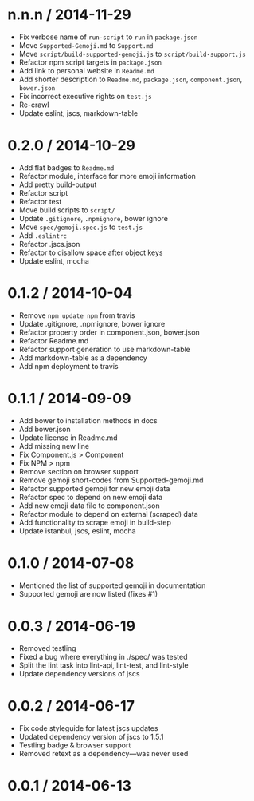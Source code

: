 
n.n.n / 2014-11-29
==================

 * Fix verbose name of `run-script` to `run` in `package.json`
 * Move `Supported-Gemoji.md` to `Support.md`
 * Move `script/build-supported-gemoji.js` to `script/build-support.js`
 * Refactor npm script targets in `package.json`
 * Add link to personal website in `Readme.md`
 * Add shorter description to `Readme.md`, `package.json`, `component.json`, `bower.json`
 * Fix incorrect executive rights on `test.js`
 * Re-crawl
 * Update eslint, jscs, markdown-table

0.2.0 / 2014-10-29
==================

 * Add flat badges to `Readme.md`
 * Refactor module, interface for more emoji information
 * Add pretty build-output
 * Refactor script
 * Refactor test
 * Move build scripts to `script/`
 * Update `.gitignore`, `.npmignore`, bower ignore
 * Move `spec/gemoji.spec.js` to `test.js`
 * Add `.eslintrc`
 * Refactor .jscs.json
 * Refactor to disallow space after object keys
 * Update eslint, mocha

0.1.2 / 2014-10-04
==================

 * Remove `npm update npm` from travis
 * Update .gitignore, .npmignore, bower ignore
 * Refactor property order in component.json, bower.json
 * Refactor Readme.md
 * Refactor support generation to use markdown-table
 * Add markdown-table as a dependency
 * Add npm deployment to travis

0.1.1 / 2014-09-09
==================

 * Add bower to installation methods in docs
 * Add bower.json
 * Update license in Readme.md
 * Add missing new line
 * Fix Component.js > Component
 * Fix NPM > npm
 * Remove section on browser support
 * Remove gemoji short-codes from Supported-gemoji.md
 * Refactor supported gemoji for new emoji data
 * Refactor spec to depend on new emoji data
 * Add new emoji data file to component.json
 * Refactor module to depend on external (scraped) data
 * Add functionality to scrape emoji in build-step
 * Update istanbul, jscs, eslint, mocha

0.1.0 / 2014-07-08
==================

 * Mentioned the list of supported gemoji in documentation
 * Supported gemoji are now listed (fixes #1)

0.0.3 / 2014-06-19
==================

 * Removed testling
 * Fixed a bug where everything in ./spec/ was tested
 * Split the lint task into lint-api, lint-test, and lint-style
 * Update dependency versions of jscs

0.0.2 / 2014-06-17
==================

 * Fix code styleguide for latest jscs updates
 * Updated dependency version of jscs to 1.5.1
 * Testling badge & browser support
 * Removed retext as a dependency—was never used

0.0.1 / 2014-06-13
==================
